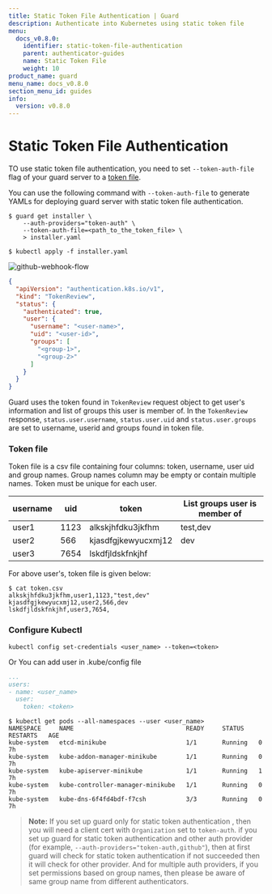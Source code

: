 ```yaml
---
title: Static Token File Authentication | Guard
description: Authenticate into Kubernetes using static token file
menu:
  docs_v0.8.0:
    identifier: static-token-file-authentication
    parent: authenticator-guides
    name: Static Token File
    weight: 10
product_name: guard
menu_name: docs_v0.8.0
section_menu_id: guides
info:
  version: v0.8.0
---
```


# Static Token File Authentication

TO use static token file authentication, you need to set `--token-auth-file` flag of your guard server to a [token file](https://kubernetes.io/docs/admin/authentication/#static-token-file).

You can use the following command with `--token-auth-file` to generate YAMLs for deploying guard server with static token file authentication.

```console
$ guard get installer \
    --auth-providers="token-auth" \
    --token-auth-file=<path_to_the_token_file> \
    > installer.yaml

$ kubectl apply -f installer.yaml
```
![github-webhook-flow](/docs/v0.8.0/images/token-auth-webhook-flow.png)

```json
{
  "apiVersion": "authentication.k8s.io/v1",
  "kind": "TokenReview",
  "status": {
    "authenticated": true,
    "user": {
      "username": "<user-name>",
      "uid": "<user-id>",
      "groups": [
        "<group-1>",
        "<group-2>"
      ]
    }
  }
}
```

Guard uses the token found in `TokenReview` request object to get user's information and list of groups this user is member of. In the `TokenReview` response, `status.user.username`, `status.user.uid` and `status.user.groups` are set to username, userid and groups found in token file.

### Token file
Token file is a csv file containing four columns: token, username, user uid and group names. Group names column may be empty or contain multiple names. Token must be unique for each user.

|username |uid      |token                 |List groups user is member of
|---------|---------|----------------------|----------------------------------
|user1    |1123     |alkskjhfdku3jkfhm     |test,dev
|user2    |566      |kjasdfgjkewyucxmj12   |dev
|user3    |7654     |lskdfjldskfnkjhf      |

For above user's, token file is given below:
```console
$ cat token.csv
alkskjhfdku3jkfhm,user1,1123,"test,dev"
kjasdfgjkewyucxmj12,user2,566,dev
lskdfjldskfnkjhf,user3,7654,

```
### Configure Kubectl
```console
kubectl config set-credentials <user_name> --token=<token>
```

Or You can add user in .kube/config file

```yaml
...
users:
- name: <user_name>
  user:
    token: <token>
```
```console
$ kubectl get pods --all-namespaces --user <user_name>
NAMESPACE     NAME                               READY     STATUS    RESTARTS   AGE
kube-system   etcd-minikube                      1/1       Running   0          7h
kube-system   kube-addon-manager-minikube        1/1       Running   0          7h
kube-system   kube-apiserver-minikube            1/1       Running   1          7h
kube-system   kube-controller-manager-minikube   1/1       Running   0          7h
kube-system   kube-dns-6f4fd4bdf-f7csh           3/3       Running   0          7h
```

> **Note:** If you set up guard only for static token authentication , then you will need a client cert with `Organization` set to `token-auth`. if you set up guard for static token authentication and other auth provider (for example, `--auth-providers="token-auth,github"`), then at first guard will check for static token authentication if not succeeded then it will check for other provider. And for multiple auth providers, if you set permissions based on group names, then please be aware of same group name from different authenticators.
